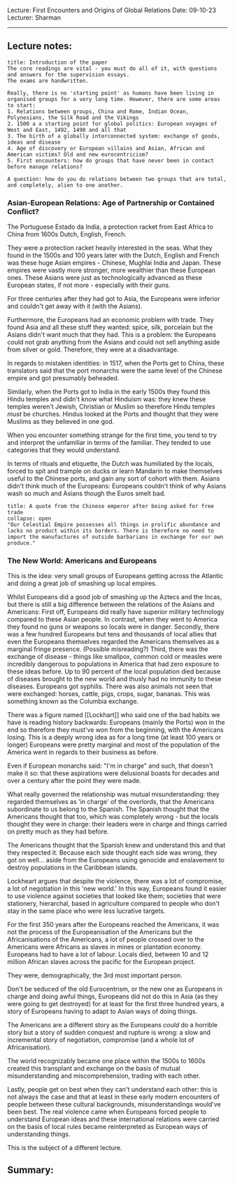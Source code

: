 Lecture: First Encounters and Origins of Global Relations
Date: 09-10-23
Lecturer: Sharman

---
## Lecture notes:

```ad-info
title: Introduction of the paper
The core readings are vital - you must do all of it, with questions and answers for the supervision essays.
The exams are handwritten.

Really, there is no 'starting point' as humans have been living in organised groups for a very long time. However, there are some areas to start:
1. Relations between groups, China and Rome, Indian Ocean, Polynesians, the Silk Road and the Vikings
2. 1500 a a starting point for global politics: European voyages of West and East, 1492, 1498 and all that
3. The birth of a globally interconnected system: exchange of goods, ideas and disease
4. Age of discovery or European villains and Asian, African and American victims? Old and new eurocentricism?
5. First encounters: how do groups that have never been in contact before manage relations?

A question: how do you do relations between two groups that are total, and completely, alien to one another.
```

### Asian-European Relations: Age of Partnership or Contained Conflict?

The Portuguese Estado da India, a protection racket from East Africa to China from 1600s Dutch, English, French.

They were a protection racket heavily interested in the seas. What they found in the 1500s and 100 years later with the Dutch, English and French was these huge Asian empires - Chinese, Mughlai India and Japan. These empires were vastly more stronger, more wealthier than these European ones. These Asians were just as technologically advanced as these European states, if not more - especially with their guns.

For three centuries after they had got to Asia, the Europeans were inferior and couldn't get away with it (with the Asians).

Furthermore, the Europeans had an economic problem with trade. They found Asia and all these stuff they wanted: spice, silk, porcelain but the Asians didn't want much that they had. This is a problem: the Europeans could not grab anything from the Asians and could not sell anything aside from silver or gold. Therefore, they were at a disadvantage.

In regards to mistaken identities: in 1517, when the Ports get to China, these translators said that the port monarchs were the same level of the Chinese empire and got presumably beheaded.

Similarly, when the Ports got to India in the early 1500s they found this Hindu temples and didn't know what Hinduism was: they knew these temples weren't Jewish, Christian or Muslim so therefore Hindu temples *must* be churches. Hindus looked at the Ports and thought that they were Muslims as they believed in one god.

When you encounter something strange for the first time, you tend to try and interpret the unfamiliar in terms of the familiar. They tended to use categories that they would understand.

In terms of rituals and etiquette, the Dutch was humiliated by the locals, forced to spit and trample on ducks or learn Mandarin to make themselves useful to the Chinese ports, and gain any sort of cohort with them. Asians didn't think much of the Europeans: Europeans couldn't think of why Asians wash so much and Asians though the Euros smelt bad.

```ad-quote
title: A quote from the Chinese emperor after being asked for free trade
collapse: open
"Our Celestial Empire possesses all things in prolific abundance and lacks no product within its borders. There is therefore no need to import the manufactures of outside barbarians in exchange for our own produce."
```

### The New World: Americans and Europeans

This is the idea: very small groups of Europeans getting across the Atlantic and doing a great job of smashing up local empires.

Whilst Europeans did a good job of smashing up the Aztecs and the Incas, but there is still a big difference between the relations of the Asians and Americans: 
First off, Europeans did really have superior military technology compared to these Asian people. In contrast, when they went to America they found no guns or weapons so locals were in danger.
Secondly, there was a few hundred Europeans but tens and thousands of local allies that even the Europeans themselves regarded the Americans themselves as a marginal fringe presence.
(Possible misreading?)
Third, there was the exchange of disease - things like smallpox, common cold or measles were incredibly dangerous to populations in America that had zero exposure to these ideas before. Up to 90 percent of the local population died because of diseases brought to the new world and thusly had no immunity to these diseases. Europeans got syphilis.
There was also animals not seen that were exchanged: horses, cattle, pigs, crops, sugar, bananas.
This was something known as the Columbia exchange.

There was a figure named [[Lockhart]] who said one of the bad habits we have is reading history backwards: Europeans (mainly the Ports) won in the end so therefore they must've won from the beginning, with the Americans losing. This is a deeply wrong idea as for a long time (at least 100 years or longer) Europeans were pretty marginal and most of the population of the America went in regards to their business as before.


Even if European monarchs said: "I'm in charge" and such, that doesn't make it so: that these aspirations were delusional boasts for decades and over a century after the point they were made.

What really governed the relationship was mutual misunderstanding: they regarded themselves as 'in charge' of the overlords, that the Americans subordinate to us belong to the Spanish. The Spanish thought that the Americans thought that too, which was completely wrong - but the locals thought they were in charge: their leaders were in charge and things carried on pretty much as they had before.

The Americans thought that the Spanish knew and understand this and that they respected it. Because each side thought each side was wrong, they got on well... aside from the Europeans using genocide and enslavement to destroy populations in the Caribbean islands.

Lockheart argues that despite the violence, there was a lot of compromise, a lot of negotiation in this 'new world.' In this way, Europeans found it easier to use violence against societies that looked like them; societies that were stationery, hierarchal, based in agriculture compared to people who don't stay in the same place who were less lucrative targets.

For the first 350 years after the Europeans reached the Americans, it was not the process of the Europeanisation of the Americans but the Africanisations of the Americans, a lot of people crossed over to the Americans were Africans as slaves in mines or plantation economy. Europeans had to have a lot of labour. Locals died, between 10 and 12 million African slaves across the pacific for the European project.

They were, demographically, the 3rd most important person.

Don't be seduced of the old Eurocentrism, or the new one as Europeans in charge and doing awful things, Europeans did not do this in Asia (as they were going to get destroyed) for at least for the first three hundred years, a story of Europeans having to adapt to Asian ways of doing things.

The Americans are a different story as the Europeans *could* do a horrible story but a story of sudden conquest and rupture is wrong: a slow and incremental story of negotiation, compromise (and a whole lot of Africanisation).

The world recognizably became one place within the 1500s to 1600s created this transplant and exchange on the basis of mutual misunderstanding and miscomprehension, trading with each other.

Lastly, people get on best when they can't understand each other: this is not always the case and that at least in these early modern encounters of people between these cultural backgrounds, misunderstandings would've been best. The real violence came when Europeans forced people to understand European ideas and these international relations were carried on the basis of local rules became reinterpreted as European ways of understanding things.

This is the subject of a different lecture.
## Summary: